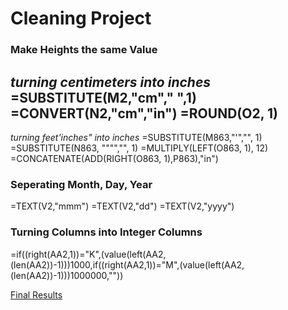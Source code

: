 # Cleaning Project

### Make Heights the same Value
*turning centimeters into inches*
=SUBSTITUTE(M2,"cm"," ",1)
=CONVERT(N2,"cm","in")
=ROUND(O2, 1)
-------------------------------------
*turning feet'inches" into inches*
=SUBSTITUTE(M863,"'","", 1)
=SUBSTITUTE(N863, """","", 1)
=MULTIPLY(LEFT(O863, 1), 12)
=CONCATENATE(ADD(RIGHT(O863, 1),P863),"in") 

### Seperating Month, Day, Year
=TEXT(V2,"mmm")
=TEXT(V2,"dd")
=TEXT(V2,"yyyy")

### Turning Columns into Integer Columns
=if((right(AA2,1))="K",(value(left(AA2,(len(AA2))-1)))1000,if((right(AA2,1))="M",(value(left(AA2,(len(AA2))-1)))1000000,""))

[Final Results](https://docs.google.com/spreadsheets/d/16fTAHn8iMF_Fcwv8Ix4Yo0neNEC92R_i46uMAAhecFg/edit#gid=1084324460)

